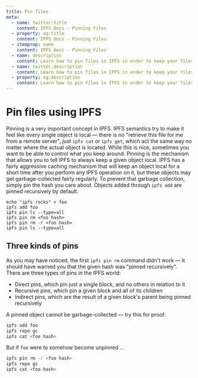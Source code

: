 ```yaml
---
title: Pin files
meta:
  - name: twitter:title
    content: IPFS Docs - Pinning Files
  - property: og:title
    content: IPFS Docs - Pinning Files
  - itemprop: name
    content: IPFS Docs - Pinning Files
  - name: description
    content: Learn how to pin files in IPFS in order to keep your files and other objects local.
  - name: twitter:description
    content: Learn how to pin files in IPFS in order to keep your files and other objects local.
  - property: og:description
    content: Learn how to pin files in IPFS in order to keep your files and other objects local.
---
```


# Pin files using IPFS

Pinning is a very important concept in IPFS. IPFS semantics try to make it feel like every single object is local — there is no "retrieve this file for me from a remote server", just `ipfs cat` or `ipfs get`, which act the same way no matter where the actual object is located. While this is nice, sometimes you want to be able to control what you keep around. Pinning is the mechanism that allows you to tell IPFS to always keep a given object local. IPFS has a fairly aggressive caching mechanism that will keep an object local for a short time after you perform any IPFS operation on it, but these objects may get garbage-collected fairly regularly. To prevent that garbage collection, simply pin the hash you care about. Objects added through `ipfs add` are pinned recursively by default.

```
echo "ipfs rocks" > foo
ipfs add foo
ipfs pin ls --type=all
ipfs pin rm <foo hash>
ipfs pin rm -r <foo hash>
ipfs pin ls --type=all
```

## Three kinds of pins

As you may have noticed, the first `ipfs pin rm` command didn't work — it should have warned you that the given hash was "pinned recursively". There are three types of pins in the IPFS world:

- Direct pins, which pin just a single block, and no others in relation to it
- Recursive pins, which pin a given block and all of its children
- Indirect pins, which are the result of a given block's parent being pinned recursively

A pinned object cannot be garbage-collected — try this for proof:

```bash
ipfs add foo
ipfs repo gc
ipfs cat <foo hash>
```

But if `foo` were to somehow become unpinned ...

```bash
ipfs pin rm -r <foo hash>
ipfs repo gc
ipfs cat <foo hash>
```
